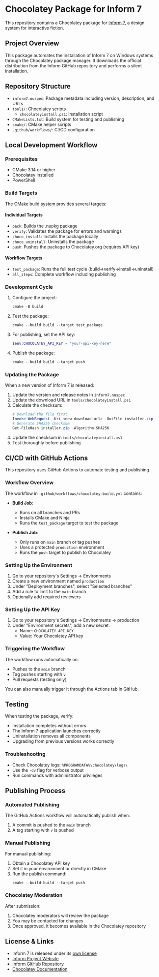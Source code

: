 # Chocolatey Package for Inform 7

This repository contains a Chocolatey package for [Inform 7](https://inform7.com/), a design system for interactive fiction. 

## Project Overview

This package automates the installation of Inform 7 on Windows systems through the Chocolatey package manager. It downloads the official distribution from the Inform GitHub repository and performs a silent installation.

## Repository Structure

- `inform7.nuspec`: Package metadata including version, description, and URLs
- `tools/`: Chocolatey scripts
  - `chocolateyinstall.ps1`: Installation script
- `CMakeLists.txt`: Build system for testing and publishing
- `cmake/`: CMake helper scripts
- `.github/workflows/`: CI/CD configuration

## Local Development Workflow

### Prerequisites

- CMake 3.14 or higher
- Chocolatey installed
- PowerShell

### Build Targets

The CMake build system provides several targets:

#### Individual Targets

- `pack`: Builds the .nupkg package
- `verify`: Validates the package for errors and warnings
- `choco_install`: Installs the package locally
- `choco_uninstall`: Uninstalls the package
- `push`: Pushes the package to Chocolatey.org (requires API key)

#### Workflow Targets

- `test_package`: Runs the full test cycle (build→verify→install→uninstall)
- `all_steps`: Complete workflow including publishing

### Development Cycle

1. Configure the project:
   ```powershell
   cmake -B build
   ```

2. Test the package:
   ```powershell
   cmake --build build --target test_package
   ```

3. For publishing, set the API key:
   ```powershell
   $env:CHOCOLATEY_API_KEY = "your-api-key-here"
   ```

4. Publish the package:
   ```powershell
   cmake --build build --target push
   ```

### Updating the Package

When a new version of Inform 7 is released:

1. Update the version and release notes in `inform7.nuspec`
2. Update the download URL in `tools/chocolateyinstall.ps1`
3. Calculate the checksum:
   ```powershell
   # Download the file first
   Invoke-WebRequest -Uri <new-download-url> -OutFile installer.zip
   # Generate SHA256 checksum
   Get-FileHash installer.zip -Algorithm SHA256
   ```
4. Update the checksum in `tools/chocolateyinstall.ps1`
5. Test thoroughly before publishing

## CI/CD with GitHub Actions

This repository uses GitHub Actions to automate testing and publishing.

### Workflow Overview

The workflow in `.github/workflows/chocolatey-build.yml` contains:

- **Build Job**: 
  - Runs on all branches and PRs
  - Installs CMake and Ninja
  - Runs the `test_package` target to test the package

- **Publish Job**:
  - Only runs on `main` branch or tag pushes
  - Uses a protected `production` environment
  - Runs the `push` target to publish to Chocolatey

### Setting Up the Environment

1. Go to your repository's Settings → Environments
2. Create a new environment named `production`
3. Under "Deployment branches", select "Selected branches"
4. Add a rule to limit to the `main` branch
5. Optionally add required reviewers

### Setting Up the API Key

1. Go to your repository's Settings → Environments → production
2. Under "Environment secrets", add a new secret:
   - Name: `CHOCOLATEY_API_KEY`
   - Value: Your Chocolatey API key

### Triggering the Workflow

The workflow runs automatically on:
- Pushes to the `main` branch
- Tag pushes starting with `v`
- Pull requests (testing only)

You can also manually trigger it through the Actions tab in GitHub.

## Testing

When testing the package, verify:

- Installation completes without errors
- The Inform 7 application launches correctly
- Uninstallation removes all components
- Upgrading from previous versions works correctly

### Troubleshooting

- Check Chocolatey logs: `%PROGRAMDATA%\chocolatey\logs\`
- Use the `-dv` flag for verbose output
- Run commands with administrator privileges

## Publishing Process

### Automated Publishing

The GitHub Actions workflow will automatically publish when:
1. A commit is pushed to the `main` branch
2. A tag starting with `v` is pushed

### Manual Publishing

For manual publishing:
1. Obtain a Chocolatey API key
2. Set it in your environment or directly in CMake
3. Run the publish command:
   ```powershell
   cmake --build build --target push
   ```

### Chocolatey Moderation

After submission:
1. Chocolatey moderators will review the package
2. You may be contacted for changes
3. Once approved, it becomes available in the Chocolatey repository

## License & Links

- Inform 7 is released under its [own license](https://github.com/ganelson/inform/blob/master/LICENSE)
- [Inform Project Website](https://ganelson.github.io/inform-website/)
- [Inform GitHub Repository](https://github.com/ganelson/inform)
- [Chocolatey Documentation](https://docs.chocolatey.org/) 